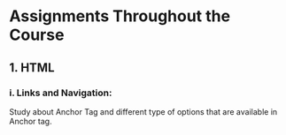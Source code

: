 # Assignments Throughout the Course

## 1. HTML

### i. Links and Navigation:

Study about Anchor Tag and different type of options that are available in Anchor tag.
